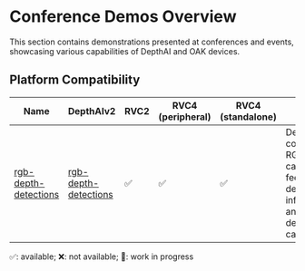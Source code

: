 # Conference Demos Overview

This section contains demonstrations presented at conferences and events, showcasing various capabilities of DepthAI and OAK devices.

## Platform Compatibility

| Name                                          | DepthAIv2                                                                                                              | RVC2 | RVC4 (peripheral) | RVC4 (standalone) | Notes                                                                                   |
| --------------------------------------------- | ---------------------------------------------------------------------------------------------------------------------- | ---- | ----------------- | ----------------- | --------------------------------------------------------------------------------------- |
| [rgb-depth-detections](rgb-depth-detections/) | [rgb-depth-detections](https://github.com/luxonis/oak-examples/tree/master/apps/conference-demos/rgb-depth-detections) | ✅   | ✅                | ✅                | Demo combining RGB camera feed with depth information and object detection capabilities |

✅: available; ❌: not available; 🚧: work in progress

